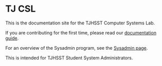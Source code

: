 # TJ CSL

This is the documentation site for the TJHSST Computer Systems Lab.

If you are contributing for the first time, please read our [documentation guide](general/documentation.md).

For an overview of the Sysadmin program, see the [Sysadmin page](general/).

This is intended for TJHSST Student System Administrators.

